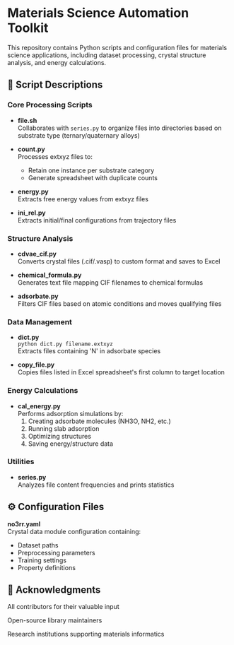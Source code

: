 # Materials Science Automation Toolkit

This repository contains Python scripts and configuration files for materials science applications, including dataset processing, crystal structure analysis, and energy calculations.

## 📁 Script Descriptions

### Core Processing Scripts
- **file.sh**  
  Collaborates with `series.py` to organize files into directories based on substrate type (ternary/quaternary alloys)

- **count.py**  
  Processes extxyz files to:
  - Retain one instance per substrate category
  - Generate spreadsheet with duplicate counts

- **energy.py**  
  Extracts free energy values from extxyz files

- **ini_rel.py**  
  Extracts initial/final configurations from trajectory files

### Structure Analysis
- **cdvae_cif.py**  
  Converts crystal files (.cif/.vasp) to custom format and saves to Excel

- **chemical_formula.py**  
  Generates text file mapping CIF filenames to chemical formulas

- **adsorbate.py**  
  Filters CIF files based on atomic conditions and moves qualifying files

### Data Management
- **dict.py**  
  `python dict.py filename.extxyz`  
  Extracts files containing 'N' in adsorbate species

- **copy_file.py**  
  Copies files listed in Excel spreadsheet's first column to target location

### Energy Calculations
- **cal_energy.py**  
  Performs adsorption simulations by:
  1. Creating adsorbate molecules (NH3O, NH2, etc.)
  2. Running slab adsorption
  3. Optimizing structures
  4. Saving energy/structure data

### Utilities
- **series.py**  
  Analyzes file content frequencies and prints statistics

## ⚙️ Configuration Files

**no3rr.yaml**  
Crystal data module configuration containing:
- Dataset paths
- Preprocessing parameters
- Training settings
- Property definitions

## 🙏 Acknowledgments

All contributors for their valuable input

Open-source library maintainers

Research institutions supporting materials informatics
